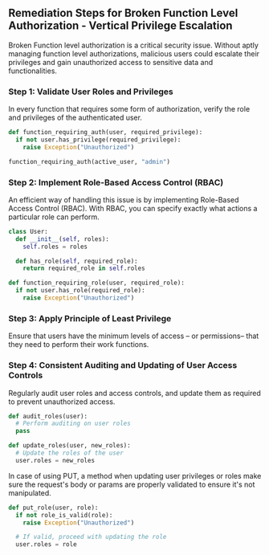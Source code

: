 

## Remediation Steps for Broken Function Level Authorization - Vertical Privilege Escalation

Broken Function level authorization is a critical security issue. Without aptly managing function level authorizations, malicious users could escalate their privileges and gain unauthorized access to sensitive data and functionalities.

### Step 1: Validate User Roles and Privileges

In every function that requires some form of authorization, verify the role and privileges of the authenticated user.

```python
def function_requiring_auth(user, required_privilege):
  if not user.has_privilege(required_privilege):
    raise Exception("Unauthorized")

function_requiring_auth(active_user, "admin")
```

### Step 2: Implement Role-Based Access Control (RBAC)

An efficient way of handling this issue is by implementing Role-Based Access Control (RBAC). With RBAC, you can specify exactly what actions a particular role can perform.

```python
class User:
  def __init__(self, roles):
    self.roles = roles

  def has_role(self, required_role):
    return required_role in self.roles

def function_requiring_role(user, required_role):
  if not user.has_role(required_role):
    raise Exception("Unauthorized")
```

### Step 3: Apply Principle of Least Privilege

Ensure that users have the minimum levels of access – or permissions– that they need to perform their work functions.

### Step 4: Consistent Auditing and Updating of User Access Controls

Regularly audit user roles and access controls, and update them as required to prevent unauthorized access.

```python
def audit_roles(user):
  # Perform auditing on user roles
  pass

def update_roles(user, new_roles):
  # Update the roles of the user
  user.roles = new_roles
```

In case of using PUT, a method when updating user privileges or roles make sure the request's body or params are properly validated to ensure it's not manipulated.

```python
def put_role(user, role):
  if not role_is_valid(role):
    raise Exception("Unauthorized")

  # If valid, proceed with updating the role
  user.roles = role
```